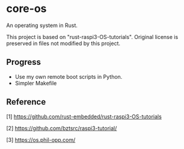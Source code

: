 # core-os

An operating system in Rust.

This project is based on "rust-raspi3-OS-tutorials". Original license is preserved in files not modified by this project.

## Progress

* Use my own remote boot scripts in Python.
* Simpler Makefile

## Reference

[1] https://github.com/rust-embedded/rust-raspi3-OS-tutorials

[2] https://github.com/bztsrc/raspi3-tutorial/

[3] https://os.phil-opp.com/
